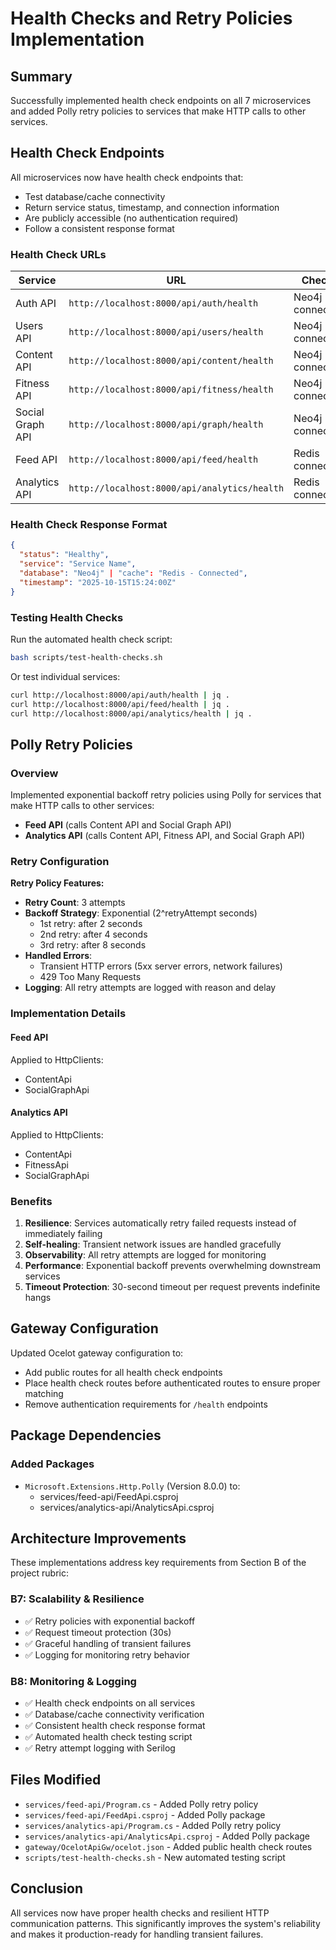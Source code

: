 # Health Checks and Retry Policies Implementation

## Summary

Successfully implemented health check endpoints on all 7 microservices and added Polly retry policies to services that make HTTP calls to other services.

## Health Check Endpoints

All microservices now have health check endpoints that:
- Test database/cache connectivity
- Return service status, timestamp, and connection information
- Are publicly accessible (no authentication required)
- Follow a consistent response format

### Health Check URLs

| Service | URL | Checks |
|---------|-----|--------|
| Auth API | `http://localhost:8000/api/auth/health` | Neo4j connection |
| Users API | `http://localhost:8000/api/users/health` | Neo4j connection |
| Content API | `http://localhost:8000/api/content/health` | Neo4j connection |
| Fitness API | `http://localhost:8000/api/fitness/health` | Neo4j connection |
| Social Graph API | `http://localhost:8000/api/graph/health` | Neo4j connection |
| Feed API | `http://localhost:8000/api/feed/health` | Redis connection |
| Analytics API | `http://localhost:8000/api/analytics/health` | Redis connection |

### Health Check Response Format

```json
{
  "status": "Healthy",
  "service": "Service Name",
  "database": "Neo4j" | "cache": "Redis - Connected",
  "timestamp": "2025-10-15T15:24:00Z"
}
```

### Testing Health Checks

Run the automated health check script:

```bash
bash scripts/test-health-checks.sh
```

Or test individual services:

```bash
curl http://localhost:8000/api/auth/health | jq .
curl http://localhost:8000/api/feed/health | jq .
curl http://localhost:8000/api/analytics/health | jq .
```

## Polly Retry Policies

### Overview

Implemented exponential backoff retry policies using Polly for services that make HTTP calls to other services:
- **Feed API** (calls Content API and Social Graph API)
- **Analytics API** (calls Content API, Fitness API, and Social Graph API)

### Retry Configuration

**Retry Policy Features:**
- **Retry Count**: 3 attempts
- **Backoff Strategy**: Exponential (2^retryAttempt seconds)
  - 1st retry: after 2 seconds
  - 2nd retry: after 4 seconds
  - 3rd retry: after 8 seconds
- **Handled Errors**:
  - Transient HTTP errors (5xx server errors, network failures)
  - 429 Too Many Requests
- **Logging**: All retry attempts are logged with reason and delay

### Implementation Details

#### Feed API

Applied to HttpClients:
- ContentApi
- SocialGraphApi

#### Analytics API

Applied to HttpClients:
- ContentApi
- FitnessApi
- SocialGraphApi

### Benefits

1. **Resilience**: Services automatically retry failed requests instead of immediately failing
2. **Self-healing**: Transient network issues are handled gracefully
3. **Observability**: All retry attempts are logged for monitoring
4. **Performance**: Exponential backoff prevents overwhelming downstream services
5. **Timeout Protection**: 30-second timeout per request prevents indefinite hangs

## Gateway Configuration

Updated Ocelot gateway configuration to:
- Add public routes for all health check endpoints
- Place health check routes before authenticated routes to ensure proper matching
- Remove authentication requirements for `/health` endpoints

## Package Dependencies

### Added Packages

- `Microsoft.Extensions.Http.Polly` (Version 8.0.0) to:
  - services/feed-api/FeedApi.csproj
  - services/analytics-api/AnalyticsApi.csproj

## Architecture Improvements

These implementations address key requirements from Section B of the project rubric:

### B7: Scalability & Resilience
- ✅ Retry policies with exponential backoff
- ✅ Request timeout protection (30s)
- ✅ Graceful handling of transient failures
- ✅ Logging for monitoring retry behavior

### B8: Monitoring & Logging
- ✅ Health check endpoints on all services
- ✅ Database/cache connectivity verification
- ✅ Consistent health check response format
- ✅ Automated health check testing script
- ✅ Retry attempt logging with Serilog

## Files Modified

- `services/feed-api/Program.cs` - Added Polly retry policy
- `services/feed-api/FeedApi.csproj` - Added Polly package
- `services/analytics-api/Program.cs` - Added Polly retry policy
- `services/analytics-api/AnalyticsApi.csproj` - Added Polly package
- `gateway/OcelotApiGw/ocelot.json` - Added public health check routes
- `scripts/test-health-checks.sh` - New automated testing script

## Conclusion

All services now have proper health checks and resilient HTTP communication patterns. This significantly improves the system's reliability and makes it production-ready for handling transient failures.
